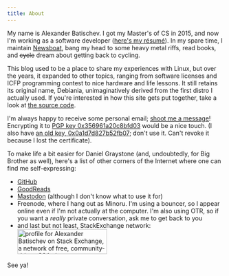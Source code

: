 ```yaml
---
title: About
---
```


My name is Alexander Batischev. I got my Master's of CS in 2015, and now I'm
working as a software developer ([here's my résumé][resume]). In my spare time,
I maintain [Newsboat][newsboat], bang my head to some heavy metal
riffs, read books, and <strike>cycle</strike> dream about getting back to
cycling.

This blog used to be a place to share my experiences with Linux, but over the
years, it expanded to other topics, ranging from software licenses and ICFP
programming contest to nice hardware and life lessons. It still retains its
original name, Debiania, unimaginatively derived from the first distro
I actually used. If you're interested in how this site gets put together, take
a look at [the source code][debiania-src].

I'm always happy to receive some personal email; [shoot me a message][email]!
Encrypting it to [PGP key 0x356961a20c8bfd03][pgp] would be a nice touch. (I
also have [an old key, 0x0a1d7d827b52fb07][pgp-old]; don't use it. Can't revoke
it because I lost the certificate).

To make life a bit easier for Daniel Graystone (and, undoubtedly, for Big
Brother as well), here's a list of other corners of the Internet where one can
find me self-expressing:

* [GitHub][github]
* [GoodReads][goodreads]
* <a rel="me" href="https://functional.cafe/@minoru">Mastodon</a> (although
  I don't know what to use it for)
* Freenode, where I hang out as Minoru. I'm using a bouncer, so I appear online
  even if I'm not actually at the computer. I'm also using OTR, so if you want
  a *really* private conversation, ask me to get back to you
* and last but not least, StackExchange network:
    <br/>
    <a href="https://stackexchange.com/users/157366/alexander-batischev"><img src="/images/stackexchange-flair.png" width="208" height="58" loading="lazy" alt="profile for Alexander Batischev on Stack Exchange, a network of free, community-driven Q&amp;A sites" title="profile for Alexander Batischev on Stack Exchange, a network of free, community-driven Q&amp;A sites" /></a>
    <!-- That's right: the flair is mirrored to my site. There's no need for
    StackExchange to know that you're reading my blog.

    Also, this almost certainly speeds things up as your browser doesn't have
    to open another HTTPS connection. -->

See ya!

[pgp]: https://pgp.mit.edu/pks/lookup?op=vindex&search=0x356961A20C8BFD03 "PGP key 0x356961a20c8bfd03 at pgp.mit.edu"
[pgp-old]: https://pgp.mit.edu/pks/lookup?op=vindex&search=0x0A1D7D827B52FB07 "PGP key 0x0a1d7d827b52fb07 at pgp.mit.edu"
[debiania-src]: https://github.com/Minoru/blog.debiania.in.ua "Minoru/blog.debiania.in.ua — GitHub"
[email]: <mailto:eual.jp@gmail.com> "eual dot jp at google mail"
[resume]: /misc/batischev_cv.pdf
[newsboat]: https://newsboat.org "Newsboat, an RSS reader"
[github]: https://github.com/Minoru "Minoru — GitHub"
[goodreads]: https://www.goodreads.com/user/show/46952552-alexander "Alexander — GoodReads"
